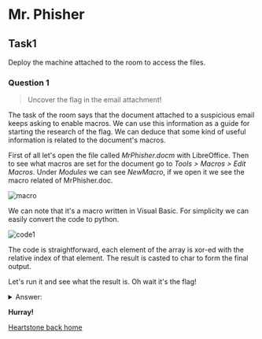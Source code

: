 # Mr. Phisher
## Task1
Deploy the machine attached to the room to access the files. 
### Question 1
> Uncover the flag in the email attachment!

The task of the room says that the document attached to a suspicious email keeps asking to enable macros.
We can use this information as a guide for starting the research of the flag. We can deduce that some kind of useful information is related to the document's macros.

First of all let's open the file called *MrPhisher.docm* with LibreOffice. Then to see what macros are set for the document go to *Tools > Macros > Edit Macros*.
Under *Modules* we can see *NewMacro*, if we open it we see the macro related of MrPhisher.doc.

![macro](https://user-images.githubusercontent.com/70201797/180665401-31f055cb-5f80-4056-a9d9-a3e45ce1e1a9.png)

We can note that it's a macro written in Visual Basic. For simplicity we can easily convert the code to python.

![code1](https://user-images.githubusercontent.com/70201797/180665413-6ece7625-e923-4fdf-8515-eec88e8c4e44.png)

The code is straightforward, each element of the array is xor-ed with the relative index of that element. The result is casted to char to form the final output. 

Let's run it and see what the result is. Oh wait it's the flag!

<details>
  <summary>Answer:</summary>
  <p>
	flag{a39a07a239aacd40c948d852a5c9f8d1}
  </p>
</details>


**Hurray!**

[Heartstone back home](https://matteogreek.github.io/)
